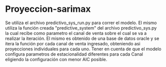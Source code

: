 # Proyeccion-sarimax

Se utiliza el archivo predictivo_sys_run.py para correr el modelo.
El mismo utiliza la función creada "predictive_system" del archivo predictivo_sys.py la cual recibe como parametro el canal de venta sobre el cual se va a realizar la iteración. El mismo es obtenido de una base de datos oracle y se itera la función por cada canal de venta ingresado, obteniendo asi proyecciones individuales para cada uno.
Tener en cuenta de que el modelo configura parametros de estacionalidad diferentes para cada Canal eligiendo la configuración con menor AIC posible.
